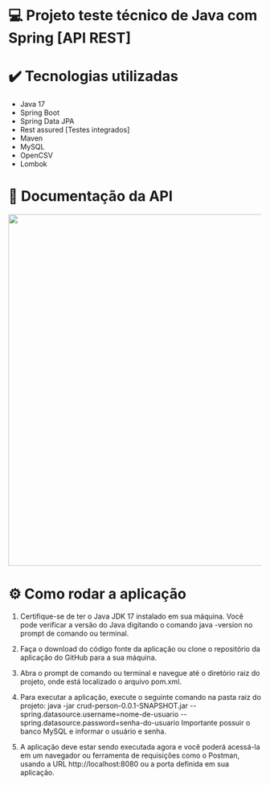 # 💻 Projeto teste técnico de Java com Spring [API REST]

# ✔️ Tecnologias utilizadas
- Java 17
- Spring Boot
- Spring Data JPA
- Rest assured [Testes integrados]
- Maven
- MySQL
- OpenCSV
- Lombok

# 📂 Documentação da API
<div align="center">
<img src="https://user-images.githubusercontent.com/51098870/227647799-cfee900b-61aa-4142-be84-d2d368c5a6d8.png" width="700px" />
</div>

# ⚙️ Como rodar a aplicação
1. Certifique-se de ter o Java JDK 17 instalado em sua máquina. Você pode verificar a versão do Java digitando o comando java -version no prompt de comando ou terminal.

2. Faça o download do código fonte da aplicação ou clone o repositório da aplicação do GitHub para a sua máquina.

3. Abra o prompt de comando ou terminal e navegue até o diretório raiz do projeto, onde está localizado o arquivo pom.xml.

4. Para executar a aplicação, execute o seguinte comando na pasta raiz do projeto:
java -jar crud-person-0.0.1-SNAPSHOT.jar --spring.datasource.username=nome-de-usuario --spring.datasource.password=senha-do-usuario
Importante possuir o banco MySQL e informar o usuário e senha.

5. A aplicação deve estar sendo executada agora e você poderá acessá-la em um navegador ou ferramenta de requisições como o Postman, usando a URL http://localhost:8080 ou a porta definida em sua aplicação.
